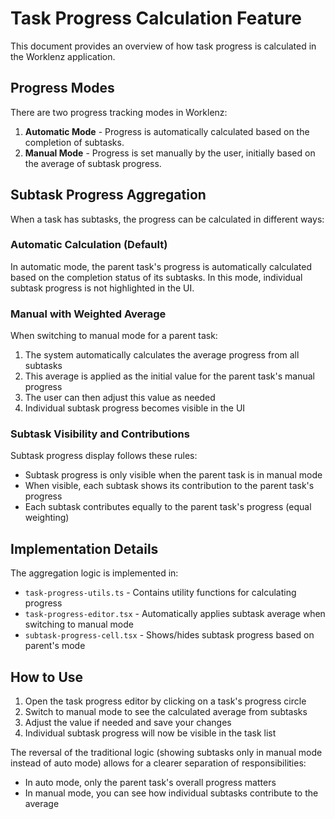 # Task Progress Calculation Feature

This document provides an overview of how task progress is calculated in the Worklenz application.

## Progress Modes

There are two progress tracking modes in Worklenz:

1. **Automatic Mode** - Progress is automatically calculated based on the completion of subtasks.
2. **Manual Mode** - Progress is set manually by the user, initially based on the average of subtask progress.

## Subtask Progress Aggregation

When a task has subtasks, the progress can be calculated in different ways:

### Automatic Calculation (Default)

In automatic mode, the parent task's progress is automatically calculated based on the completion status of its subtasks. In this mode, individual subtask progress is not highlighted in the UI.

### Manual with Weighted Average

When switching to manual mode for a parent task:

1. The system automatically calculates the average progress from all subtasks
2. This average is applied as the initial value for the parent task's manual progress
3. The user can then adjust this value as needed
4. Individual subtask progress becomes visible in the UI

### Subtask Visibility and Contributions

Subtask progress display follows these rules:
- Subtask progress is only visible when the parent task is in manual mode
- When visible, each subtask shows its contribution to the parent task's progress
- Each subtask contributes equally to the parent task's progress (equal weighting)

## Implementation Details

The aggregation logic is implemented in:
- `task-progress-utils.ts` - Contains utility functions for calculating progress
- `task-progress-editor.tsx` - Automatically applies subtask average when switching to manual mode
- `subtask-progress-cell.tsx` - Shows/hides subtask progress based on parent's mode

## How to Use

1. Open the task progress editor by clicking on a task's progress circle
2. Switch to manual mode to see the calculated average from subtasks
3. Adjust the value if needed and save your changes
4. Individual subtask progress will now be visible in the task list

The reversal of the traditional logic (showing subtasks only in manual mode instead of auto mode) allows for a clearer separation of responsibilities:
- In auto mode, only the parent task's overall progress matters
- In manual mode, you can see how individual subtasks contribute to the average 